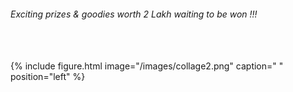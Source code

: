 
 
###### Exciting prizes & goodies worth 2 Lakh waiting to be won !!!
<br /><br />
{% include figure.html image="/images/collage2.png" caption=" "  position="left"  %}
